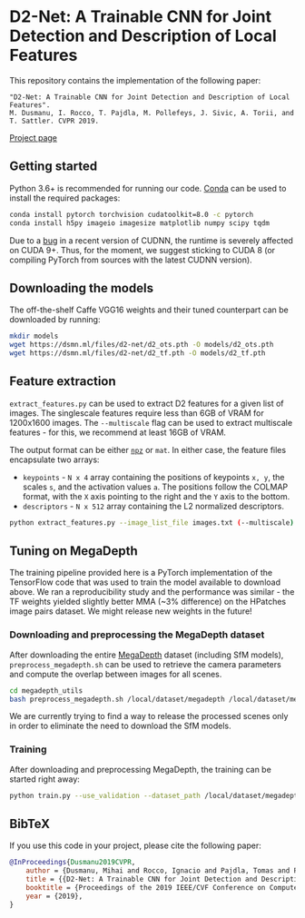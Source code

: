 # D2-Net: A Trainable CNN for Joint Detection and Description of Local Features

This repository contains the implementation of the following paper:

```text
"D2-Net: A Trainable CNN for Joint Detection and Description of Local Features".
M. Dusmanu, I. Rocco, T. Pajdla, M. Pollefeys, J. Sivic, A. Torii, and T. Sattler. CVPR 2019.
```

[Project page](https://dsmn.ml/publications/d2-net.html)
    
## Getting started

Python 3.6+ is recommended for running our code. [Conda](https://docs.conda.io/en/latest/) can be used to install the 
required packages:

```bash
conda install pytorch torchvision cudatoolkit=8.0 -c pytorch
conda install h5py imageio imagesize matplotlib numpy scipy tqdm
```

Due to a [bug](https://github.com/pytorch/pytorch/issues/15054) in a recent version of CUDNN, the runtime is severely 
affected on CUDA 9+. Thus, for the moment, we suggest sticking to CUDA 8 (or compiling PyTorch from sources with the 
latest CUDNN version).

## Downloading the models

The off-the-shelf Caffe VGG16 weights and their tuned counterpart can be downloaded by running:

```bash
mkdir models
wget https://dsmn.ml/files/d2-net/d2_ots.pth -O models/d2_ots.pth
wget https://dsmn.ml/files/d2-net/d2_tf.pth -O models/d2_tf.pth
```

## Feature extraction

`extract_features.py` can be used to extract D2 features for a given list of images. The singlescale features
require less than 6GB of VRAM for 1200x1600 images. The `--multiscale` flag can be used to extract multiscale features -
for this, we recommend at least 16GB of VRAM. 

The output format can be either [`npz`](https://docs.scipy.org/doc/numpy/reference/generated/numpy.savez.html) or `mat`. 
In either case, the feature files encapsulate two arrays: 

- `keypoints` - `N x 4` array containing the positions of keypoints `x, y`, the scales `s`, and the activation values 
`a`. The positions follow the COLMAP format, with the `X` axis pointing to the right and the `Y` axis to the bottom.
- `descriptors` - `N x 512` array containing the L2 normalized descriptors.

```bash
python extract_features.py --image_list_file images.txt (--multiscale)
```

## Tuning on MegaDepth

The training pipeline provided here is a PyTorch implementation of the TensorFlow code that was used to train the model 
available to download above. We ran a reproducibility study and the performance was similar - the TF weights yielded 
slightly better MMA (~3% difference) on the HPatches image pairs dataset. We might release new weights in the future!

### Downloading and preprocessing the MegaDepth dataset

After downloading the entire [MegaDepth](http://www.cs.cornell.edu/projects/megadepth/) dataset (including SfM models), 
`preprocess_megadepth.sh` can be used to retrieve the camera parameters and compute the overlap between images for all
scenes. 

```bash
cd megadepth_utils
bash preprocess_megadepth.sh /local/dataset/megadepth /local/dataset/megadepth/scenes_info
```

We are currently trying to find a way to release the processed scenes only in order to eliminate the need to download 
the SfM models. 

### Training

After downloading and preprocessing MegaDepth, the training can be started right away:

```bash
python train.py --use_validation --dataset_path /local/dataset/megadepth --scene_info_path /local/dataset/megadepth/scene_info
```

## BibTeX

If you use this code in your project, please cite the following paper:

```bibtex
@InProceedings{Dusmanu2019CVPR,
    author = {Dusmanu, Mihai and Rocco, Ignacio and Pajdla, Tomas and Pollefeys, Marc and Sivic, Josef and Torii, Akihiko and Sattler, Torsten},
    title = {{D2-Net: A Trainable CNN for Joint Detection and Description of Local Features}},
    booktitle = {Proceedings of the 2019 IEEE/CVF Conference on Computer Vision and Pattern Recognition},
    year = {2019},
}
```
